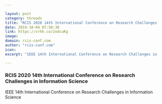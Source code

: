 ```yaml
---

layout: post
category: threads
title: "RCIS 2020 14th International Conference on Research Challenges in Information Science"
date: 2019-10-04 07:50:30
link: https://vrhk.co/2odcuKg
image: 
domain: rcis-conf.com
author: "rcis-conf.com"
icon: 
excerpt: "IEEE 14th International Conference on Research Challenges in Information Science"

---
```


### RCIS 2020 14th International Conference on Research Challenges in Information Science

IEEE 14th International Conference on Research Challenges in Information Science